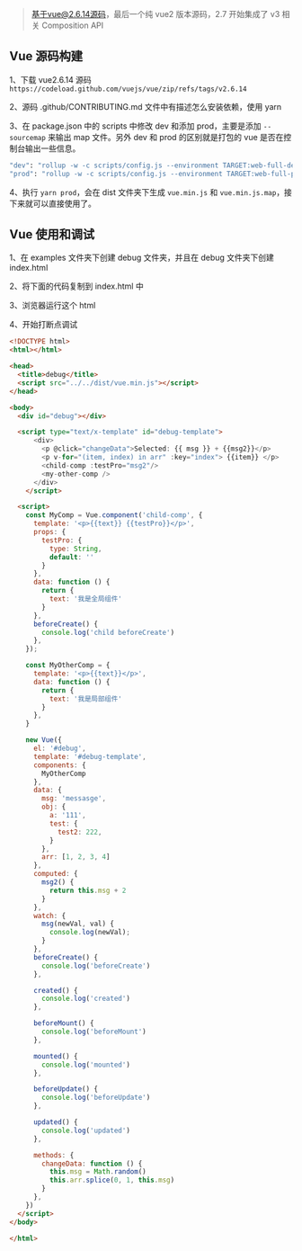 > 基于vue@2.6.14源码，最后一个纯 vue2 版本源码，2.7 开始集成了 v3 相关 Composition API

## Vue 源码构建

1、下载 vue2.6.14 源码 `https://codeload.github.com/vuejs/vue/zip/refs/tags/v2.6.14`

2、源码 .github/CONTRIBUTING.md 文件中有描述怎么安装依赖，使用 yarn

3、在 package.json 中的 scripts 中修改 dev 和添加 prod，主要是添加 `--sourcemap` 来输出 map 文件。另外 dev 和 prod 的区别就是打包的 vue 是否在控制台输出一些信息。

```bash
"dev": "rollup -w -c scripts/config.js --environment TARGET:web-full-dev --sourcemap",
"prod": "rollup -w -c scripts/config.js --environment TARGET:web-full-prod --sourcemap",
```

4、执行 `yarn prod`，会在 dist 文件夹下生成 `vue.min.js` 和 `vue.min.js.map`，接下来就可以直接使用了。

## Vue 使用和调试

1、在 examples 文件夹下创建 debug 文件夹，并且在 debug 文件夹下创建 index.html

2、将下面的代码复制到 index.html 中

3、浏览器运行这个 html

4、开始打断点调试

```html
<!DOCTYPE html>
<html></html>

<head>
  <title>debug</title>
  <script src="../../dist/vue.min.js"></script>
</head>

<body>
  <div id="debug"></div>

  <script type="text/x-template" id="debug-template">
      <div>
        <p @click="changeData">Selected: {{ msg }} + {{msg2}}</p>
        <p v-for="(item, index) in arr" :key="index"> {{item}} </p>
        <child-comp :testPro="msg2"/>
        <my-other-comp />
      </div>
    </script>

  <script>
    const MyComp = Vue.component('child-comp', {
      template: '<p>{{text}} {{testPro}}</p>',
      props: {
        testPro: {
          type: String,
          default: ''
        }
      },
      data: function () {
        return {
          text: '我是全局组件'
        }
      },
      beforeCreate() {
        console.log('child beforeCreate')
      },
    });

    const MyOtherComp = {
      template: '<p>{{text}}</p>',
      data: function () {
        return {
          text: '我是局部组件'
        }
      },
    }

    new Vue({
      el: '#debug',
      template: '#debug-template',
      components: {
        MyOtherComp
      },
      data: {
        msg: 'messasge',
        obj: {
          a: '111',
          test: {
            test2: 222,
          }
        },
        arr: [1, 2, 3, 4]
      },
      computed: {
        msg2() {
          return this.msg + 2
        }
      },
      watch: {
        msg(newVal, val) {
          console.log(newVal);
        }
      },
      beforeCreate() {
        console.log('beforeCreate')
      },

      created() {
        console.log('created')
      },

      beforeMount() {
        console.log('beforeMount')
      },

      mounted() {
        console.log('mounted')
      },

      beforeUpdate() {
        console.log('beforeUpdate')
      },

      updated() {
        console.log('updated')
      },

      methods: {
        changeData: function () {
          this.msg = Math.random()
          this.arr.splice(0, 1, this.msg)
        }
      },
    })
  </script>
</body>

</html>
```
